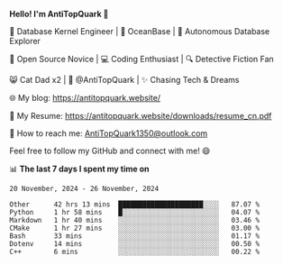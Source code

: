 
**Hello! I'm AntiTopQuark 👋**

🔧 Database Kernel Engineer | 🌊 OceanBase | 🤖 Autonomous Database Explorer

🌱 Open Source Novice | 💻 Coding Enthusiast | 🔍 Detective Fiction Fan

😸 Cat Dad x2 | 🎉 @AntiTopQuark | ✨ Chasing Tech & Dreams

🌐 My blog: https://antitopquark.website/

📄 My Resume: https://antitopquark.website/downloads/resume_cn.pdf

📧 How to reach me: AntiTopQuark1350@outlook.com

Feel free to follow my GitHub and connect with me! 😄

📊 **The last 7 days I spent my time on** 

<!--START_SECTION:waka-->
```text
20 November, 2024 - 26 November, 2024

Other      42 hrs 13 mins  █████████████████████░░░░   87.07 % 
Python     1 hr 58 mins    █░░░░░░░░░░░░░░░░░░░░░░░░   04.07 % 
Markdown   1 hr 40 mins    ░░░░░░░░░░░░░░░░░░░░░░░░░   03.46 % 
CMake      1 hr 27 mins    ░░░░░░░░░░░░░░░░░░░░░░░░░   03.00 % 
Bash       33 mins         ░░░░░░░░░░░░░░░░░░░░░░░░░   01.17 % 
Dotenv     14 mins         ░░░░░░░░░░░░░░░░░░░░░░░░░   00.50 % 
C++        6 mins          ░░░░░░░░░░░░░░░░░░░░░░░░░   00.22 %
```
<!--END_SECTION:waka-->


